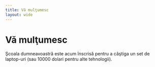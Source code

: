 ```yaml
---
title: Vă mulţumesc 
layout: wide
---
```


# Vă mulţumesc

Şcoala dumneavoastră este acum înscrisă pentru a câştiga un set de laptop-uri (sau 10000 dolari pentru alte tehnologii).